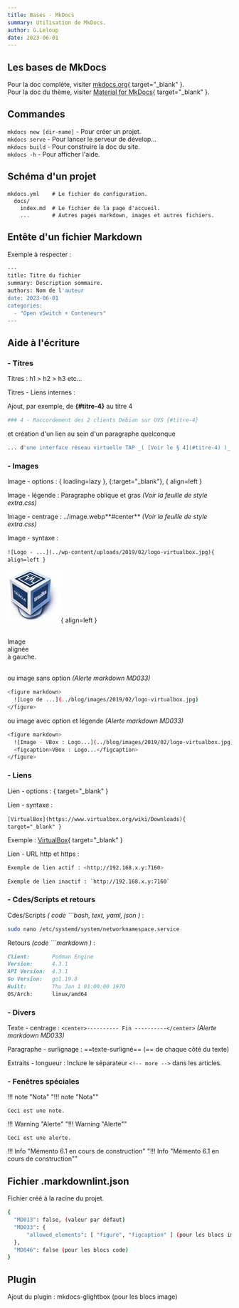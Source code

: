 ```yaml
---
title: Bases - MkDocs
summary: Utilisation de MkDocs.
author: G.Leloup
date: 2023-06-01
---
```


## Les bases de MkDocs

Pour la doc complète, visiter [mkdocs.org](https://www.mkdocs.org){ target="_blank" }.  
Pour la doc du thème, visiter [Material for MkDocs](https://squidfunk.github.io/mkdocs-material/){ target="_blank" }.

## Commandes

`mkdocs new [dir-name]` - Pour créer un projet.  
`mkdocs serve` - Pour lancer le serveur de dévelop...  
`mkdocs build` - Pour construire la doc du site.  
`mkdocs -h` - Pour afficher l'aide.

## Schéma d'un projet

    mkdocs.yml    # Le fichier de configuration.
      docs/
        index.md  # Le fichier de la page d'accueil.
        ...       # Autres pages markdown, images et autres fichiers.

## Entête d'un fichier Markdown

Exemple à respecter :

```bash
---    
title: Titre du fichier  
summary: Description sommaire.  
authors: Nom de l'auteur  
date: 2023-06-01  
categories:   
  - "Open vSwitch + Conteneurs"  
---
```

## Aide à l'écriture

### **- Titres**

Titres : h1 > h2 > h3 etc...

Titres - Liens internes :

Ajout, par exemple, de **{#titre-4}** au titre 4

```bash
### 4 - Raccordement des 2 clients Debian sur OVS {#titre-4}
```

et création d'un lien au sein d'un paragraphe quelconque

```bash
... d'une interface réseau virtuelle TAP _( [Voir le § 4](#titre-4) )_.
```

### **- Images**

Image - options : { loading=lazy }, {:target="_blank"}, { align=left }

Image - légende : Paragraphe oblique et gras _(Voir la feuille de style extra.css)_

Image - centrage : ../image.webp**#center** _(Voir la feuille de style extra.css)_

Image - syntaxe :

`![Logo - ...](../wp-content/uploads/2019/02/logo-virtualbox.jpg){ align=left }`

![Logo - VirtualBox](../blog/images/2019/02/logo-virtualbox.jpg){ align=left }

&nbsp;  
Image  
alignée  
à gauche.
&nbsp;  
&nbsp;

ou image sans option _(Alerte markdown MD033)_

```bash
<figure markdown>
  ![Logo de ...](../blog/images/2019/02/logo-virtualbox.jpg)
</figure>
```

ou image avec option et légende _(Alerte markdown MD033)_

```bash
<figure markdown>
  ![Image - VBox : Logo...](../blog/images/2019/02/logo-virtualbox.jpg){ width="xxx" }
  <figcaption>VBox : Logo...</figcaption>
</figure>
```

### **- Liens**

Lien - options : { target="_blank" }

Lien - syntaxe :

`[VirtualBox](https://www.virtualbox.org/wiki/Downloads){ target="_blank" }`

Exemple : [VirtualBox](https://www.virtualbox.org/wiki/Downloads){ target="_blank" }

Lien - URL http et https :

```bash
Exemple de lien actif : <http://192.168.x.y:7160>
```

```bash
Exemple de lien inactif : `http://192.168.x.y:7160`
```

### - Cdes/Scripts et retours

Cdes/Scripts _( code ```bash, text, yaml, json )_ :

```bash
sudo nano /etc/systemd/system/networknamespace.service
```

Retours _(code ```markdown )_ :

```markdown
Client:       Podman Engine
Version:      4.3.1
API Version:  4.3.1
Go Version:   go1.19.8
Built:        Thu Jan 1 01:00:00 1970
OS/Arch:      linux/amd64
```

### **- Divers**

Texte - centrage : `<center>---------- Fin ----------</center>` _(Alerte markdown MD033)_

Paragraphe - surlignage : ==texte-surligné==  (== de chaque côté du texte)

Extraits - longueur : Inclure le séparateur `<!-- more -->` dans les articles.

### **- Fenêtres spéciales**

!!! note "Nota"
    "!!! note "Nota""

    Ceci est une note.

!!! Warning "Alerte"
    "!!! Warning "Alerte""

    Ceci est une alerte.

!!! Info "Mémento 6.1 en cours de construction"
    "!!! Info "Mémento 6.1 en cours de construction""

## Fichier .markdownlint.json

Fichier créé à la racine du projet.

```bash
{
  "MD013": false, (valeur par défaut)
  "MD033": {
      "allowed_elements": [ "figure", "figcaption" ] (pour les blocs image)
  },
  "MD046": false (pour les blocs code)
}
```

## Plugin

Ajout du plugin : mkdocs-glightbox (pour les blocs image)
